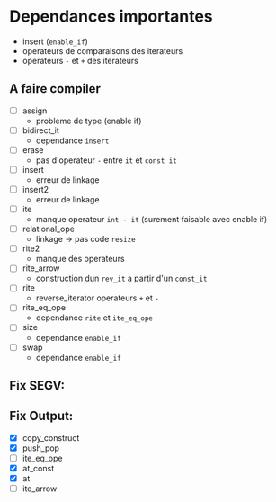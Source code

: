 # Dependances importantes

- insert (`enable_if`)
- operateurs de comparaisons des iterateurs
- operateurs `-` et `+` des iterateurs

## A faire compiler

- [ ] assign
  - probleme de type (enable if)
- [ ] bidirect_it
  - dependance `insert`
- [ ] erase
  - pas d'operateur `-` entre `it` et `const it`
- [ ] insert
  - erreur de linkage
- [ ] insert2
  - erreur de linkage
- [ ] ite
  - manque operateur `int - it` (surement faisable avec enable if)
- [ ] relational_ope
  - linkage -> pas code `resize`
- [ ] rite2
  - manque des operateurs
- [ ] rite_arrow
  - construction dun `rev_it` a partir d'un `const_it`
- [ ] rite
  - reverse_iterator operateurs `+` et `-`
- [ ] rite_eq_ope
  - dependance `rite` et `ite_eq_ope`
- [ ] size
  - dependance `enable_if`
- [ ] swap
  - dependance `enable_if`

## Fix SEGV:


## Fix Output:

- [x] copy_construct
- [x] push_pop
- [ ] ite_eq_ope
- [x] at_const
- [x] at
- [ ] ite_arrow
